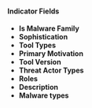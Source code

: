 
#### Indicator Fields
- **Is Malware Family**
- **Sophistication**
- **Tool Types**
- **Primary Motivation**
- **Tool Version**
- **Threat Actor Types**
- **Roles**
- **Description**
- **Malware types**
